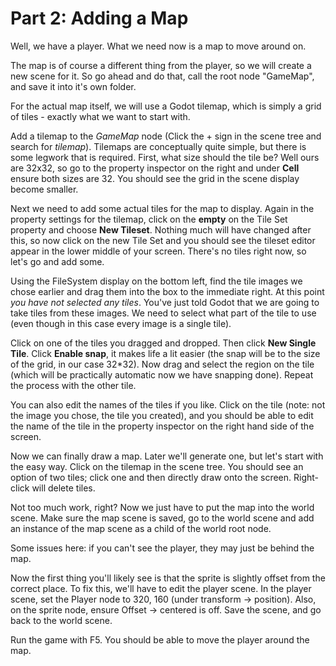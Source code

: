 Part 2: Adding a Map
====================


Well, we have a player. What we need now is a map to move around on.

The map is of course a different thing from the player, so we will create a new scene for it. So go ahead and do that, call the root node "GameMap", and save it into it's own folder.

For the actual map itself, we will use a Godot tilemap, which is simply a grid of tiles - exactly what we want to start with.

Add a tilemap to the _GameMap_ node (Click the + sign in the scene tree and search for _tilemap_). Tilemaps are conceptually quite simple, but there is some legwork that is required. First, what size should the tile be? Well ours are 32x32, so go to the property inspector on the right and under **Cell** ensure both sizes are 32. You should see the grid in the scene display become smaller.

Next we need to add some actual tiles for the map to display. Again in the property settings for the tilemap, click on the **empty** on the Tile Set property and choose **New Tileset**. Nothing much will have changed after this, so now click on the new Tile Set and you should see the tileset editor appear in the lower middle of your screen. There's no tiles right now, so let's go and add some.

Using the FileSystem display on the bottom left, find the tile images we chose earlier and drag them into the box to the immediate right. At this point *you have not selected any tiles*. You've just told Godot that we are going to take tiles from these images. We need to select what part of the tile to use (even though in this case every image is a single tile).

Click on one of the tiles you dragged and dropped. Then click **New Single Tile**. Click **Enable snap**, it makes life a lit easier (the snap will be to the size of the grid, in our case 32\*32). Now drag and select the region on the tile (which will be practically automatic now we have snapping done). Repeat the process with the other tile.

You can also edit the names of the tiles if you like. Click on the tile (note: not the image you chose, the tile you created), and you should be able to edit the name of the tile in the property inspector on the right hand side of the screen.

Now we can finally draw a map. Later we'll generate one, but let's start with the easy way. Click on the tilemap in the scene tree. You should see an option of two tiles; click one and then directly draw onto the screen. Right-click will delete tiles.

Not too much work, right? Now we just have to put the map into the world scene. Make sure the map scene is saved, go to the world scene and add an instance of the map scene as a child of the world root node.

Some issues here: if you can't see the player, they may just be behind the map.

Now the first thing you'll likely see is that the sprite is slightly offset from the correct place. To fix this, we'll have to edit the player scene. In the player scene, set the Player node to 320, 160 (under transform -> position). Also, on the sprite node, ensure Offset -> centered is off. Save the scene, and go back to the world scene.

Run the game with F5. You should be able to move the player around the map.
